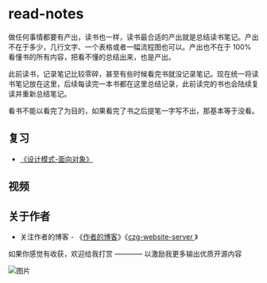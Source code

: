 # read-notes

做任何事情都要有产出，读书也一样，读书最合适的产出就是总结读书笔记。产出不在于多少，几行文字、一个表格或者一幅流程图也可以。产出也不在于 100% 看懂书的所有内容，把看不懂的总结出来，也是产出。

此前读书，记录笔记比较零碎，甚至有些时候看完书就没记录笔记。现在统一将读书笔记放在这里，后续每读完一本书都在这里总结记录，此前读完的书也会陆续复读并重新总结笔记。

看书不能以看完了为目的，如果看完了书之后提笔一字写不出，那基本等于没看。

## 复习

- [《设计模式-面向对象》](./book/面向对象.md)


## 视频


## 关于作者

- 关注作者的博客 - 《[作者的博客](http://106.13.205.18:4000/blog#/blogs)》《[czg-website-server
](https://github.com/chenzhaoguang/czg-website-server)》

如果你感觉有收获，欢迎给我打赏 ———— 以激励我更多输出优质开源内容

![图片](http://qd3qeb0if.bkt.clouddn.com/static%5Csunny%5CmpPay.jpg)
